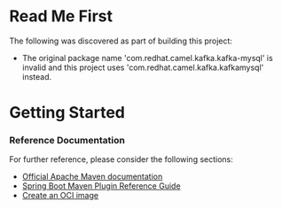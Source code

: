 # Read Me First
The following was discovered as part of building this project:

* The original package name 'com.redhat.camel.kafka.kafka-mysql' is invalid and this project uses 'com.redhat.camel.kafka.kafkamysql' instead.

# Getting Started

### Reference Documentation
For further reference, please consider the following sections:

* [Official Apache Maven documentation](https://maven.apache.org/guides/index.html)
* [Spring Boot Maven Plugin Reference Guide](https://docs.spring.io/spring-boot/docs/2.6.0/maven-plugin/reference/html/)
* [Create an OCI image](https://docs.spring.io/spring-boot/docs/2.6.0/maven-plugin/reference/html/#build-image)

